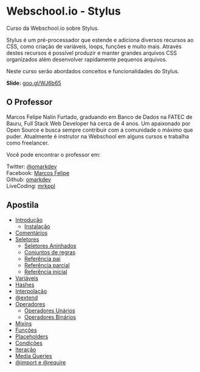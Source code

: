 # Webschool.io - Stylus
Curso da Webschool.io sobre Stylus.

Stylus é um pré-processador que estende e adiciona diversos recursos ao CSS, como criação de variáveis, loops, funções e muito mais. Através destes recursos é possível produzir e manter grandes arquivos CSS organizados além desenvolver rapidamente pequenos arquivos.

Neste curso serão abordados conceitos e funcionalidades do Stylus.

**Slide:** [goo.gl/WJ6b65](goo.gl/WJ6b65)

## O Professor

Marcos Felipe Nalin Furtado, graduando em Banco de Dados na FATEC de Bauru, Full Stack Web Developer há cerca de 4 anos. Um apaixonado por Open Source e busca sempre contribuir com a comunidade o máximo que puder. Atualmente é instrutor na Webschool em alguns cursos e trabalha como freelancer.

Você pode encontrar o professor em:

Twitter: [@omarkdev](Apostila/https://twitter.com/omarkdev)
<br>
Facebook: [Marcos Felipe](https://www.facebook.com/omarkdev)
<br>
Github: [omarkdev](https://github.com/omarkdev/)
<br>
LiveCoding: [mrkppl](http://livecoding.tv/mrkppl/)


## Apostila

- [Introdução](Apostila/about.md)
	- [Instalação](Apostila/about.md#instalação)
- [Comentários](Apostila/comments.md)
- [Seletores](Apostila/selectors.md)
	- [Seletores Aninhados](Apostila/selectors.md#seletores-aninhados)
	- [Conjuntos de regras](Apostila/selectors.md#conjuntos-de-regras)
	- [Referência pai](Apostila/selectors.md#referência-pai)
	- [Referência parcial](Apostila/selectors.md#referência-parcial)
	- [Referência inicial](Apostila/selectors.md##referência-inicial)
- [Variáveis](Apostila/variables.md)
- [Hashes](Apostila/hashes.md)
- [Interpolação](Apostila/interpolation.md)
- [@extend](Apostila/extend.md)
- [Operadores](Apostila/operators.md)
	- [Operadores Unários](Apostila/operators.md#operadores-unários)
	- [Operadores Binários](Apostila/operators.md#operadores-binários)
- [Mixins](Apostila/mixins.md)
- [Funções](Apostila/functions.md)
- [Placeholders](Apostila/placeholders.md)
- [Condições](Apostila/conditions.md)
- [Iteração](Apostila/iteration.md)
- [Media Queries](Apostila/media-queries.md)
- [@import e @require](Apostila/import.md)